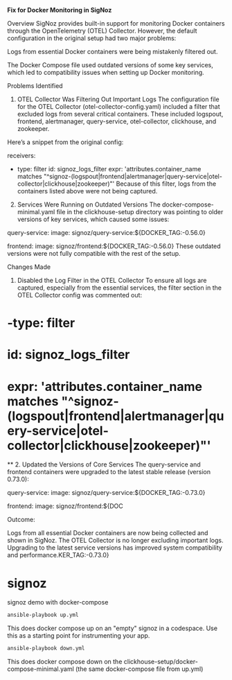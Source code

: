 **Fix for Docker Monitoring in SigNoz**

Overview
SigNoz provides built-in support for monitoring Docker containers through the OpenTelemetry (OTEL) Collector. However, the default configuration in the original setup had two major problems:

Logs from essential Docker containers were being mistakenly filtered out.

The Docker Compose file used outdated versions of some key services, which led to compatibility issues when setting up Docker monitoring.

Problems Identified

1. OTEL Collector Was Filtering Out Important Logs
The configuration file for the OTEL Collector (otel-collector-config.yaml) included a filter that excluded logs from several critical containers. These included logspout, frontend, alertmanager, query-service, otel-collector, clickhouse, and zookeeper.

Here’s a snippet from the original config:

receivers:
  - type: filter
    id: signoz_logs_filter
    expr: 'attributes.container_name matches "^signoz-(logspout|frontend|alertmanager|query-service|otel-collector|clickhouse|zookeeper)"'
Because of this filter, logs from the containers listed above were not being captured.

2. Services Were Running on Outdated Versions
The docker-compose-minimal.yaml file in the clickhouse-setup directory was pointing to older versions of key services, which caused some issues:

query-service:
  image: signoz/query-service:${DOCKER_TAG:-0.56.0}

frontend:
  image: signoz/frontend:${DOCKER_TAG:-0.56.0}
These outdated versions were not fully compatible with the rest of the setup.

Changes Made

1. Disabled the Log Filter in the OTEL Collector
To ensure all logs are captured, especially from the essential services, the filter section in the OTEL Collector config was commented out:

# -type: filter
#   id: signoz_logs_filter
#   expr: 'attributes.container_name matches "^signoz-(logspout|frontend|alertmanager|query-service|otel-collector|clickhouse|zookeeper)"'
**
2. Updated the Versions of Core Services
The query-service and frontend containers were upgraded to the latest stable release (version 0.73.0):

query-service:
  image: signoz/query-service:${DOCKER_TAG:-0.73.0}

frontend:
  image: signoz/frontend:${DOC

Outcome:

Logs from all essential Docker containers are now being collected and shown in SigNoz.
The OTEL Collector is no longer excluding important logs.
Upgrading to the latest service versions has improved system compatibility and performance.KER_TAG:-0.73.0}

  
# signoz
signoz demo with docker-compose 

```bash
ansible-playbook up.yml
```

This does docker compose up on an "empty" signoz in a codespace. Use this as a starting point for instrumenting your app.

```bash
ansible-playbook down.yml
```

This does docker compose down on the clickhouse-setup/docker-compose-minimal.yaml (the same docker-compose file from up.yml)
